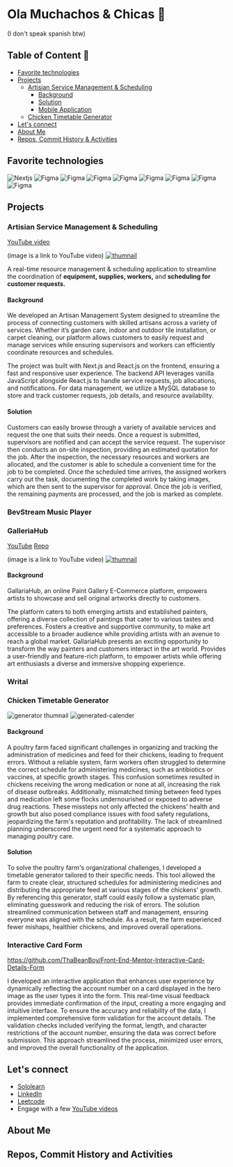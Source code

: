 # Ola Muchachos & Chicas 🦦
(I don't speak spanish btw)

## Table of Content 🧾

- [Favorite technologies](#favorite-technologies)
- [Projects](#projects)
   * [Artisian Service Management & Scheduling](#artisian-service-management-scheduling)
      + [Background](#background)
      + [Solution](#solution)
      + [Mobile Application](#mobile-application)
   * [Chicken Timetable Generator](#chicken-timetable-generator)
- [Let's connect](#lets-connect)
- [About Me](#about-me)
- [Repos, Commit History & Activities](#repos-commit-history-activities)
  
## Favorite technologies

![Nextjs](./icons/next.png)
![Figma](./icons/react.png)
![Figma](./icons/figma.png)
![Figma](./icons/github.png)
![Figma](./icons/graphql.png)
![Figma](./icons/node.png)
![Figma](./icons/tailwind.png)
![Figma](./icons/ts.png)
![Figma](./icons/websocket.png)

## Projects

### Artisian Service Management & Scheduling

[YouTube video](https://www.youtube.com/watch?v=z-xXZEdPICg)

(image is a link to YouTube video)
[![thumnail](./thumnail.png)](https://www.youtube.com/watch?v=z-xXZEdPICg)

A real-time resource management & scheduling application to streamline the coordination of **equipment, supplies, workers,** and **scheduling for customer requests.**

#### Background

We developed an Artisan Management System designed to streamline the process of connecting customers with skilled artisans across a variety of services. Whether it’s garden care, indoor and outdoor tile installation, or carpet cleaning, our platform allows customers to easily request and manage services while ensuring supervisors and workers can efficiently coordinate resources and schedules.

The project was built with Next.js and React.js on the frontend, ensuring a fast and responsive user experience. The backend API leverages vanilla JavaScript alongside React.js to handle service requests, job allocations, and notifications. For data management, we utilize a MySQL database to store and track customer requests, job details, and resource availability. 

#### Solution

Customers can easily browse through a variety of available services and request the one that suits their needs. Once a request is submitted, supervisors are notified and can accept the service request. The supervisor then conducts an on-site inspection, providing an estimated quotation for the job. After the inspection, the necessary resources and workers are allocated, and the customer is able to schedule a convenient time for the job to be completed. Once the scheduled time arrives, the assigned workers carry out the task, documenting the completed work by taking images, which are then sent to the supervisor for approval. Once the job is verified, the remaining payments are processed, and the job is marked as complete. 

### BevStream Music Player

### GalleriaHub

[YouTube](https://www.youtube.com/watch?v=z-xXZEdPICg)
[Repo](https://github.com/ThaBeanBoy/GalleriaHub)

(image is a link to YouTube video)
[![thumnail](./galleria-thumnail.png)](https://www.youtube.com/watch?v=z-xXZEdPICg)

#### Background

GallariaHub, an online Paint Gallery E-Commerce platform, empowers artists to showcase and sell original artworks directly to customers.

The platform caters to both emerging artists and established painters, offering a diverse collection of paintings that cater to various tastes and preferences. Fosters a creative and supportive community, to make art accessible to a broader audience while providing artists with an avenue to reach a global market. GallariaHub presents an exciting opportunity to transform the way painters and customers interact in the art world. Provides a user-friendly and feature-rich platform, to empower artists while offering art enthusiasts a diverse and immersive shopping experience.

### Writal

### Chicken Timetable Generator

![generator thumnail](generator-thumnail.png)
![generated-calender](generated-calender.png)

#### Background

A poultry farm faced significant challenges in organizing and tracking the administration of medicines and feed for their chickens, leading to frequent errors. Without a reliable system, farm workers often struggled to determine the correct schedule for administering medicines, such as antibiotics or vaccines, at specific growth stages. This confusion sometimes resulted in chickens receiving the wrong medication or none at all, increasing the risk of disease outbreaks. Additionally, mismatched timing between feed types and medication left some flocks undernourished or exposed to adverse drug reactions. These missteps not only affected the chickens' health and growth but also posed compliance issues with food safety regulations, jeopardizing the farm's reputation and profitability. The lack of streamlined planning underscored the urgent need for a systematic approach to managing poultry care.

#### Solution

To solve the poultry farm's organizational challenges, I developed a timetable generator tailored to their specific needs. This tool allowed the farm to create clear, structured schedules for administering medicines and distributing the appropriate feed at various stages of the chickens' growth. By referencing this generator, staff could easily follow a systematic plan, eliminating guesswork and reducing the risk of errors. The solution streamlined communication between staff and management, ensuring everyone was aligned with the schedule. As a result, the farm experienced fewer mishaps, healthier chickens, and improved overall operations.

### Interactive Card Form

https://github.com/ThaBeanBoy/Front-End-Mentor-Interactive-Card-Details-Form

I developed an interactive application that enhances user experience by dynamically reflecting the account number on a card displayed in the hero image as the user types it into the form. This real-time visual feedback provides immediate confirmation of the input, creating a more engaging and intuitive interface. To ensure the accuracy and reliability of the data, I implemented comprehensive form validation for the account details. The validation checks included verifying the format, length, and character restrictions of the account number, ensuring the data was correct before submission. This approach streamlined the process, minimized user errors, and improved the overall functionality of the application.

## Let's connect

- [Sololearn](https://www.sololearn.com/profile/14275902)
- [LinkedIn](https://www.linkedin.com/in/tineyi-g-chipoyera-0948b9193/)
- [Leetcode](https://leetcode.com/u/ThaBeanBoy/)
- Engage with a few [YouTube videos](https://www.youtube.com/channel/UCOZwrAkQxKnJhm9OqfUwRdw)

## About Me

## Repos, Commit History and Activities
